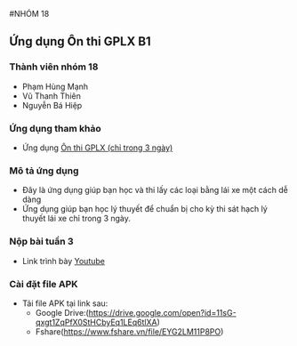 #NHÓM 18

## Ứng dụng Ôn thi GPLX B1

### Thành viên nhóm 18

- Phạm Hùng Mạnh
- Vũ Thanh Thiên
- Nguyễn Bá Hiệp

### Ứng dụng tham khảo

- Ứng dụng [Ôn thi GPLX (chỉ trong 3 ngày)](https://play.google.com/store/apps/details?id=com.vietdevpro.onthigiaypheplaixe.oto)

### Mô tả ứng dụng

- Đây là ứng dụng giúp bạn học và thi lấy các loại bằng lái xe một cách dễ dàng
- Ứng dụng giúp bạn học lý thuyết để chuẩn bị cho kỳ thi sát hạch lý thuyết lái xe chỉ trong 3 ngày.

### Nộp bài tuần 3

- Link trình bày [Youtube](https://youtu.be/yWCkSlGC5qk)

### Cài đặt file APK

- Tải file APK tại link sau:
  - Google Drive:(https://drive.google.com/open?id=11sG-qxgt1ZqPfX0StHCbyEq1LEq6tlXA)
  - Fshare(https://www.fshare.vn/file/EYG2LM11P8PO)
